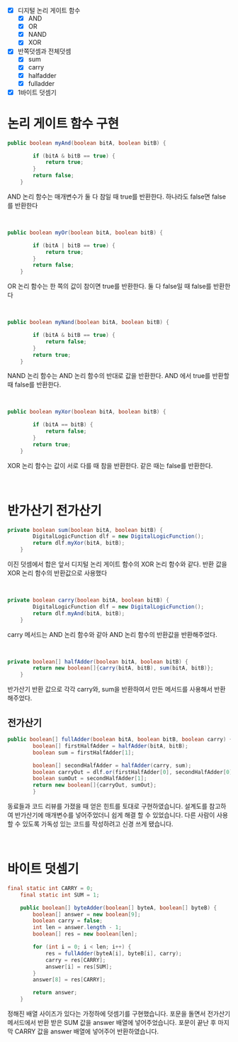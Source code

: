 - [x] 디지털 논리 게이트 함수
  - [x] AND
  - [x] OR
  - [x] NAND
  - [x] XOR
- [x] 반쪽덧셈과 전체덧셈
  - [x] sum
  - [x] carry
  - [x] halfadder
  - [x] fulladder
- [x] 1바이트 덧셈기

# 논리 게이트 함수 구현

```java
public boolean myAnd(boolean bitA, boolean bitB) {

        if (bitA & bitB == true) {
            return true;
        }
        return false;
    }
```
<p>
AND 논리 함수는 매개변수가 둘 다 참일 때 true를 반환한다. 하나라도 false면 false를 반환한다
</p>

<br>

```java
public boolean myOr(boolean bitA, boolean bitB) {

        if (bitA | bitB == true) {
            return true;
        }
        return false;
    }
```
<p>
OR 논리 함수는 한 쪽의 값이 참이면 true를 반환한다. 둘 다 false일 때 false를 반환한다
</p>

<br>

```java
public boolean myNand(boolean bitA, boolean bitB) {

        if (bitA & bitB == true) {
            return false;
        }
        return true;
    }
```

<p>
NAND 논리 함수는 AND 논리 함수의 반대로 값을 반환한다. AND 에서 true를 반환할 때 false를 반환한다.
</p>

<br>

```java
public boolean myXor(boolean bitA, boolean bitB) {

        if (bitA == bitB) {
            return false;
        }
        return true;
    }
```

<p>
XOR 논리 함수는 값이 서로 다를 때 참을 반환한다. 같은 때는 false를 반환한다.
</p>

<br>

# 반가산기 전가산기

```java
private boolean sum(boolean bitA, boolean bitB) {
        DigitalLogicFunction dlf = new DigitalLogicFunction();
        return dlf.myXor(bitA, bitB);
    }
```

<p>
이진 덧셈에서 합은 앞서 디지털 논리 게이트 함수의 XOR 논리 함수와 같다. 반환 값을 XOR 논리 함수의 반환값으로 사용했다
</p>

<br>

```java
private boolean carry(boolean bitA, boolean bitB) {
        DigitalLogicFunction dlf = new DigitalLogicFunction();
        return dlf.myAnd(bitA, bitB);
    }
```

<p>
carry 메서드는 AND 논리 함수와 같아 AND 논리 함수의 반환값을 반환해주었다.
</p>

<br>

```java
private boolean[] halfAdder(boolean bitA, boolean bitB) {
        return new boolean[]{carry(bitA, bitB), sum(bitA, bitB)};
    }
```

<p>
반가산기 반환 값으로 각각 carry와, sum을 반환하여서 만든 메서드를 사용해서 반환해주었다.
</p>

## 전가산기

```java
public boolean[] fullAdder(boolean bitA, boolean bitB, boolean carry) {
        boolean[] firstHalfAdder = halfAdder(bitA, bitB);
        boolean sum = firstHalfAdder[1];

        boolean[] secondHalfAdder = halfAdder(carry, sum);
        boolean carryOut = dlf.or(firstHalfAdder[0], secondHalfAdder[0]);
        boolean sumOut = secondHalfAdder[1];
        return new boolean[]{carryOut, sumOut};
        }
```

<p>
동료들과 코드 리뷰를 가졌을 때 얻은 힌트를 토대로 구현하였습니다. 설계도를 참고하여 반가산기에 매개변수를 넣어주었더니 쉽게 해결 할 수 있었습니다. 다른 사람이 사용할 수 있도록 가독성 있는 코드를 작성하려고 신경 쓰게 됐습니다.
</p>

<br>

# 바이트 덧셈기

```java
final static int CARRY = 0;
    final static int SUM = 1;

    public boolean[] byteAdder(boolean[] byteA, boolean[] byteB) {
        boolean[] answer = new boolean[9];
        boolean carry = false;
        int len = answer.length - 1;
        boolean[] res = new boolean[len];

        for (int i = 0; i < len; i++) {
            res = fullAdder(byteA[i], byteB[i], carry);
            carry = res[CARRY];
            answer[i] = res[SUM];
        }
        answer[8] = res[CARRY];

        return answer;
    }
```

<p>
정해진 배열 사이즈가 있다는 가정하에 덧셈기를 구현했습니다. 포문을 돌면서 전가산기 메서드에서 반환 받은 SUM 값을 answer 배열에 넣어주었습니다. 포문이 끝난 후 마지막 CARRY 값을 answer 배열에 넣어주어 반환하였습니다.
</p>